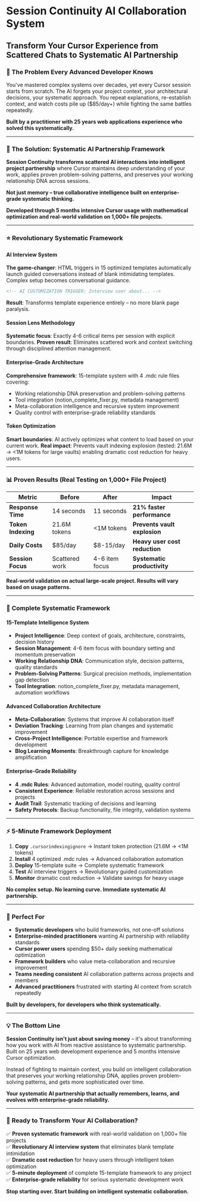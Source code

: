 # Session Continuity AI Collaboration System
## Transform Your Cursor Experience from Scattered Chats to Systematic AI Partnership

### 🎯 **The Problem Every Advanced Developer Knows**

You've mastered complex systems over decades, yet every Cursor session starts from scratch. The AI forgets your project context, your architectural decisions, your systematic approach. You repeat explanations, re-establish context, and watch costs pile up ($85/day+) while fighting the same battles repeatedly.

**Built by a practitioner with 25 years web applications experience who solved this systematically.**

---

### 🚀 **The Solution: Systematic AI Partnership Framework**

**Session Continuity transforms scattered AI interactions into intelligent project partnership** where Cursor maintains deep understanding of your work, applies proven problem-solving patterns, and preserves your working relationship DNA across sessions.

**Not just memory – true collaborative intelligence built on enterprise-grade systematic thinking.**

**Developed through 5 months intensive Cursor usage with mathematical optimization and real-world validation on 1,000+ file projects.**

---

### ⭐ **Revolutionary Systematic Framework**

#### **AI Interview System** 
**The game-changer**: HTML triggers in 15 optimized templates automatically launch guided conversations instead of blank intimidating templates. Complex setup becomes conversational guidance.

```html
<!-- AI CUSTOMIZATION TRIGGER: Interview user about... -->
```
**Result**: Transforms template experience entirely – no more blank page paralysis.

#### **Session Lens Methodology**
**Systematic focus**: Exactly 4-6 critical items per session with explicit boundaries. 
**Proven result**: Eliminates scattered work and context switching through disciplined attention management.

#### **Enterprise-Grade Architecture**
**Comprehensive framework**: 15-template system with 4 .mdc rule files covering:
- Working relationship DNA preservation and problem-solving patterns
- Tool integration (notion_complete_fixer.py, metadata management)
- Meta-collaboration intelligence and recursive system improvement
- Quality control with enterprise-grade reliability standards

#### **Token Optimization**
**Smart boundaries**: AI actively optimizes what content to load based on your current work.
**Real impact**: Prevents vault indexing explosion (tested: 21.6M → <1M tokens for large vaults) enabling dramatic cost reduction for heavy users.

---

### 📊 **Proven Results (Real Testing on 1,000+ File Project)**

| **Metric** | **Before** | **After** | **Impact** |
|------------|-----------|-----------|------------|
| **Response Time** | 14 seconds | 11 seconds | **21% faster performance** |
| **Token Indexing** | 21.6M tokens | <1M tokens | **Prevents vault explosion** |
| **Daily Costs** | $85/day | $8-15/day | **Heavy user cost reduction** |
| **Session Focus** | Scattered work | 4-6 item focus | **Systematic productivity** |

**Real-world validation on actual large-scale project. Results will vary based on usage patterns.**

---

### 🔧 **Complete Systematic Framework**

#### **15-Template Intelligence System**
- **Project Intelligence**: Deep context of goals, architecture, constraints, decision history
- **Session Management**: 4-6 item focus with boundary setting and momentum preservation
- **Working Relationship DNA**: Communication style, decision patterns, quality standards
- **Problem-Solving Patterns**: Surgical precision methods, implementation gap detection
- **Tool Integration**: notion_complete_fixer.py, metadata management, automation workflows

#### **Advanced Collaboration Architecture** 
- **Meta-Collaboration**: Systems that improve AI collaboration itself
- **Deviation Tracking**: Learning from plan changes and systematic improvement
- **Cross-Project Intelligence**: Portable expertise and framework development
- **Blog Learning Moments**: Breakthrough capture for knowledge amplification

#### **Enterprise-Grade Reliability**
- **4 .mdc Rules**: Advanced automation, model routing, quality control
- **Consistent Experience**: Reliable restoration across sessions and projects
- **Audit Trail**: Systematic tracking of decisions and learning
- **Safety Protocols**: Backup functionality, file integrity, validation systems

---

### ⚡ **5-Minute Framework Deployment**

1. **Copy** `.cursorindexingignore` → Instant token protection (21.6M → <1M tokens)
2. **Install** 4 optimized .mdc rules → Advanced collaboration automation
3. **Deploy** 15-template suite → Complete systematic framework
4. **Test** AI interview triggers → Revolutionary guided customization
5. **Monitor** dramatic cost reduction → Validate savings for heavy usage

**No complex setup. No learning curve. Immediate systematic AI partnership.**

---

### 🎯 **Perfect For**

- **Systematic developers** who build frameworks, not one-off solutions
- **Enterprise-minded practitioners** wanting AI partnership with reliability standards
- **Cursor power users** spending $50+ daily seeking mathematical optimization  
- **Framework builders** who value meta-collaboration and recursive improvement
- **Teams needing consistent** AI collaboration patterns across projects and members
- **Advanced practitioners** frustrated with starting AI context from scratch repeatedly

**Built by developers, for developers who think systematically.**

---

### 💡 **The Bottom Line**

**Session Continuity isn't just about saving money** – it's about transforming how you work with AI from reactive assistance to systematic partnership. Built on 25 years web development experience and 5 months intensive Cursor optimization.

Instead of fighting to maintain context, you build on intelligent collaboration that preserves your working relationship DNA, applies proven problem-solving patterns, and gets more sophisticated over time.

**Your systematic AI partnership that actually remembers, learns, and evolves with enterprise-grade reliability.**

---

### 🚀 **Ready to Transform Your AI Collaboration?**

✅ **Proven systematic framework** with real-world validation on 1,000+ file projects  
✅ **Revolutionary AI interview system** that eliminates blank template intimidation  
✅ **Dramatic cost reduction** for heavy users through intelligent token optimization  
✅ **5-minute deployment** of complete 15-template framework to any project  
✅ **Enterprise-grade reliability** for serious systematic development work  

**Stop starting over. Start building on intelligent systematic collaboration.**